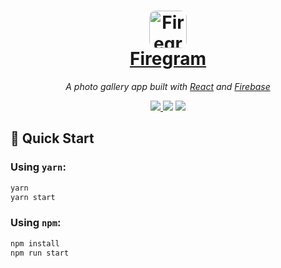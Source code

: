 <h1 align="center">
  <a href="https://gattuso-firegram.web.app/">
    <img
      src="https://gattuso-firegram.web.app/logo192.png"
      width="60"
      style="border-radius: 10px;"
      alt="Firegram"
    />
    <br />
    Firegram
  </a>
</h1>

<p align="center">
  <em>
    A photo gallery app built with
    <a href="https://reactjs.org/">React</a>
    and <a href="https://firebase.google.com/">Firebase</a>
  </em>
</p>

<p align="center">
  <a
    target="_blank"
    href="https://github.com/josephgattuso/firegram/blob/master/LICENSE"
  >
    <img src="https://img.shields.io/badge/license-MIT-blue.svg" />
  </a>
  <img src="https://img.shields.io/badge/PRs-welcome-brightgreen.svg" />
  <a
    target="_blank"
    href="https://twitter.com/intent/follow?screen_name=joeetuso"
  >
    <img
      src="https://img.shields.io/twitter/follow/joeetuso.svg?label=@joeetuso"
    />
  </a>
</p>

## 🚀 Quick Start

### Using `yarn`:

```sh
yarn
yarn start
```

### Using `npm`:

```sh
npm install
npm run start
```

<!--

### 'package.json' scripts:

```json
{
  "homepage": "http://josephgattuso.github.io/firegram",
  "scripts": {
    "build": "react-scripts build",
    "eject": "react-scripts eject",
    "start": "react-scripts start",
    "test": "react-scripts test",
    "deploy": "gh-pages -d build"
  }
}
```

-->
